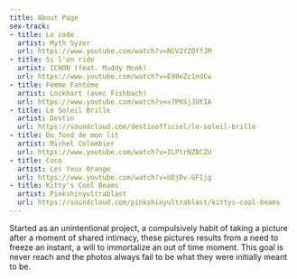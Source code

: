 ```yaml
---
title: About Page
sex-track:
- title: Le code
  artist: Myth Syzer
  url: https://www.youtube.com/watch?v=NCV2YZOffJM
- title: Si l'on ride
  artist: ICHON (feat. Muddy Monk)
  url: https://www.youtube.com/watch?v=E90eZc1ndCw
- title: Femme Fantôme
  artist: Lockhart (avec Fishbach)
  url: https://www.youtube.com/watch?v=v7PKSjJUtIA
- title: Le Soleil Brille
  artist: Destin
  url: https://soundcloud.com/destinofficiel/le-soleil-brille
- title: Du fond de mon lit
  artist: Michel Colombier
  url: https://www.youtube.com/watch?v=ILPtrNZBCZU
- title: Coco
  artist: Les Yeux Orange
  url: https://www.youtube.com/watch?v=UDjDv-GFIjg
- title: Kitty's Cool Beams
  artist: Pinkshinyultrablast
  url: https://soundcloud.com/pinkshinyultrablast/kittys-cool-beams
---
```


Started as an unintentional project, a compulsively habit of taking a picture after a moment of shared intimacy, these pictures results from a need to freeze an instant, a will to immortalize an out of time moment. This goal is never reach and the photos always fail to be what they were initially meant to be. 
